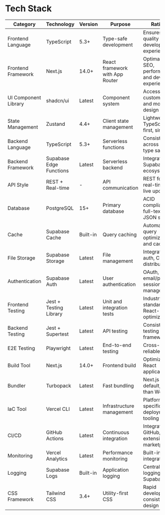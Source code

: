 # Tech Stack

| Category             | Technology              | Version  | Purpose                         | Rationale                                              |
| -------------------- | ----------------------- | -------- | ------------------------------- | ------------------------------------------------------ |
| Frontend Language    | TypeScript              | 5.3+     | Type-safe development           | Ensures code quality and developer experience          |
| Frontend Framework   | Next.js                 | 14.0+    | React framework with App Router | Optimal for SEO, performance, and developer experience |
| UI Component Library | shadcn/ui               | Latest   | Component system                | Accessible, customizable, and modern design system     |
| State Management     | Zustand                 | 4.4+     | Client state management         | Lightweight, TypeScript-first, simple API              |
| Backend Language     | TypeScript              | 5.3+     | Serverless functions            | Consistency across fullstack, type safety              |
| Backend Framework    | Supabase Edge Functions | Latest   | Serverless backend              | Integrated with Supabase ecosystem                     |
| API Style            | REST + Real-time        | -        | API communication               | REST for CRUD, real-time for live updates              |
| Database             | PostgreSQL              | 15+      | Primary database                | ACID compliance, full-text search, JSON support        |
| Cache                | Supabase Cache          | Built-in | Query caching                   | Automatic query optimization and caching               |
| File Storage         | Supabase Storage        | Latest   | File management                 | Integrated with auth, CDN distribution                 |
| Authentication       | Supabase Auth           | Latest   | User authentication             | OAuth, email/password, session management              |
| Frontend Testing     | Jest + Testing Library  | Latest   | Unit and integration tests      | Industry standard, React-optimized                     |
| Backend Testing      | Jest + Supertest        | Latest   | API testing                     | Consistent testing framework                           |
| E2E Testing          | Playwright              | Latest   | End-to-end testing              | Cross-browser, reliable, fast                          |
| Build Tool           | Next.js                 | 14.0+    | Frontend build                  | Optimized for React applications                       |
| Bundler              | Turbopack               | Latest   | Fast bundling                   | Next.js 14 default, faster than Webpack                |
| IaC Tool             | Vercel CLI              | Latest   | Infrastructure management       | Platform-specific deployment tooling                   |
| CI/CD                | GitHub Actions          | Latest   | Continuous integration          | Integrated with GitHub, extensive marketplace          |
| Monitoring           | Vercel Analytics        | Latest   | Performance monitoring          | Built-in Next.js integration                           |
| Logging              | Supabase Logs           | Built-in | Application logging             | Centralized logging with Supabase                      |
| CSS Framework        | Tailwind CSS            | 3.4+     | Utility-first CSS               | Rapid development, consistent design                   |
